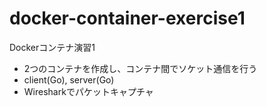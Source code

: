 # docker-container-exercise1
Dockerコンテナ演習1
- 2つのコンテナを作成し、コンテナ間でソケット通信を行う
- client(Go), server(Go)
- Wiresharkでパケットキャプチャ

